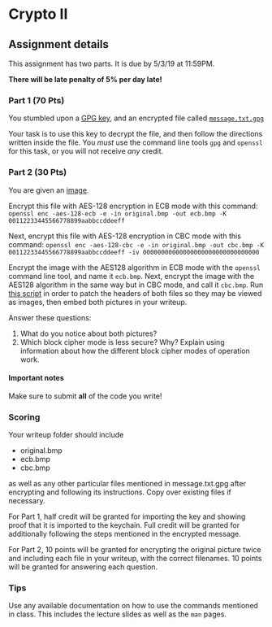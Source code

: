 # Crypto II

## Assignment details

This assignment has two parts. It is due by 5/3/19 at 11:59PM.

**There will be late penalty of 5% per day late!**

### Part 1 (70 Pts)

You stumbled upon a [GPG key](key.asc), and an encrypted file called
[`message.txt.gpg`](message.txt.gpg)

Your task is to use this key to decrypt the file, and then follow the directions
written inside the file. You *must* use the command line tools `gpg` and
`openssl` for this task, or you will not receive *any* credit.

### Part 2 (30 Pts)

You are given an [image](original.bmp).

Encrypt this file with AES-128 encryption in ECB mode with this command:
`openssl enc -aes-128-ecb -e -in original.bmp -out ecb.bmp -K 00112233445566778899aabbccddeeff`

Next, encrypt this file with AES-128 encryption in CBC mode with this command:
`openssl enc -aes-128-cbc -e -in original.bmp -out cbc.bmp -K 00112233445566778899aabbccddeeff -iv 00000000000000000000000000000000`

Encrypt the image with the AES128 algorithm in ECB mode with the `openssl`
command line tool, and name it `ecb.bmp`. Next, encrypt the image with the
AES128 algorithm in the same way but in CBC mode, and call it `cbc.bmp`. Run
[this script](fix.sh) in order to patch the headers of both files so
they may be viewed as images, then embed both pictures in your writeup.

Answer these questions:

1. What do you notice about both pictures?
2. Which block cipher mode is less secure? Why? Explain using information about
   how the different block cipher modes of operation work.

#### Important notes

Make sure to submit **all** of the code you write!

### Scoring

Your writeup folder should include

* original.bmp
* ecb.bmp
* cbc.bmp

as well as any other particular files mentioned in message.txt.gpg after
encrypting and following its instructions. Copy over existing files if
necessary.

For Part 1, half credit will be granted for importing the key and showing proof
that it is imported to the keychain. Full credit will be granted for
additionally following the steps mentioned in the encrypted message.

For Part 2, 10 points will be granted for encrypting the original picture twice
and including each file in your writeup, with the correct filenames. 10 points
will be granted for answering each question.

### Tips

Use any available documentation on how to use the commands mentioned in class.
This includes the lecture slides as well as the `man` pages.
